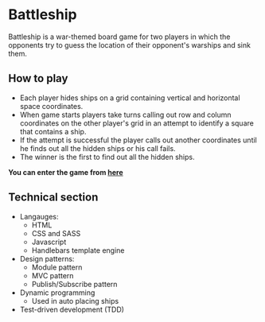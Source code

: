 # Battleship

Battleship is a war-themed board game for two players in which the opponents try to guess the location of their opponent's warships and sink them.

## How to play
* Each player hides ships on a grid containing vertical and horizontal space coordinates.
* When game starts players take turns calling out row and column coordinates on the other player's grid in an attempt to identify a square that contains a ship.
* If the attempt is successful the player calls out another coordinates until he finds out all the hidden ships or his call fails.
* The winner is the first to find out all the hidden ships.

**You can enter the game from [here](https://mohtermanini.github.io/Battleship/)**

## Technical section
* Langauges:
    * HTML
    * CSS and SASS
    * Javascript
    * Handlebars template engine
* Design patterns:
    * Module pattern
    * MVC pattern
    * Publish/Subscribe pattern
* Dynamic programming
    * Used in auto placing ships
* Test-driven development (TDD)